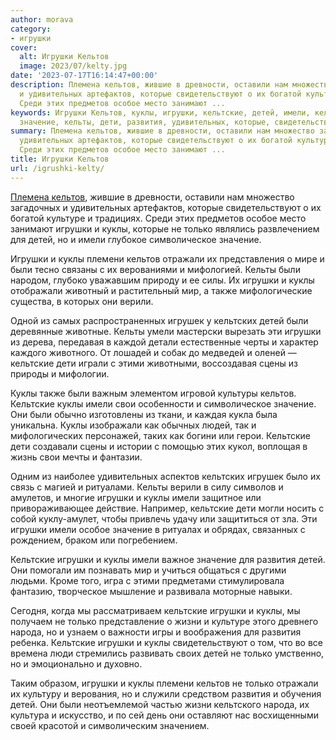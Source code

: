 ```yaml
---
author: morava
category:
- игрушки
cover:
  alt: Игрушки Кельтов
  image: 2023/07/kelty.jpg
date: '2023-07-17T16:14:47+00:00'
description: Племена кельтов, жившие в древности, оставили нам множество загадочных
  и удивительных артефактов, которые свидетельствуют о их богатой культуре и традициях.
  Среди этих предметов особое место занимают ...
keywords: Игрушки Кельтов, куклы, игрушки, кельтские, детей, имели, кельтов, только,
  значение, кельты, дети, развития, удивительных, которые, свидетельствуют, культуре
summary: Племена кельтов, жившие в древности, оставили нам множество загадочных и
  удивительных артефактов, которые свидетельствуют о их богатой культуре и традициях.
  Среди этих предметов особое место занимают ...
title: Игрушки Кельтов
url: /igrushki-kelty/
---
```


[Племена кельтов](https://www.adora.ru/igrushki-britty/365/), жившие в древности, оставили нам множество загадочных и удивительных артефактов, которые свидетельствуют о их богатой культуре и традициях. Среди этих предметов особое место занимают игрушки и куклы, которые не только являлись развлечением для детей, но и имели глубокое символическое значение.

Игрушки и куклы племени кельтов отражали их представления о мире и были тесно связаны с их верованиями и мифологией. Кельты были народом, глубоко уважавшим природу и ее силы. Их игрушки и куклы отображали животный и растительный мир, а также мифологические существа, в которых они верили.

Одной из самых распространенных игрушек у кельтских детей были деревянные животные. Кельты умели мастерски вырезать эти игрушки из дерева, передавая в каждой детали естественные черты и характер каждого животного. От лошадей и собак до медведей и оленей — кельтские дети играли с этими животными, воссоздавая сцены из природы и мифологии.

Куклы также были важным элементом игровой культуры кельтов. Кельтские куклы имели свои особенности и символическое значение. Они были обычно изготовлены из ткани, и каждая кукла была уникальна. Куклы изображали как обычных людей, так и мифологических персонажей, таких как богини или герои. Кельтские дети создавали сцены и истории с помощью этих кукол, воплощая в жизнь свои мечты и фантазии.

Одним из наиболее удивительных аспектов кельтских игрушек было их связь с магией и ритуалами. Кельты верили в силу символов и амулетов, и многие игрушки и куклы имели защитное или привораживающее действие. Например, кельтские дети могли носить с собой куклу-амулет, чтобы привлечь удачу или защититься от зла. Эти игрушки имели особое значение в ритуалах и обрядах, связанных с рождением, браком или погребением.

Кельтские игрушки и куклы имели важное значение для развития детей. Они помогали им познавать мир и учиться общаться с другими людьми. Кроме того, игра с этими предметами стимулировала фантазию, творческое мышление и развивала моторные навыки.

Сегодня, когда мы рассматриваем кельтские игрушки и куклы, мы получаем не только представление о жизни и культуре этого древнего народа, но и узнаем о важности игры и воображения для развития ребенка. Кельтские игрушки и куклы свидетельствуют о том, что во все времена люди стремились развивать своих детей не только умственно, но и эмоционально и духовно.

Таким образом, игрушки и куклы племени кельтов не только отражали их культуру и верования, но и служили средством развития и обучения детей. Они были неотъемлемой частью жизни кельтского народа, их культура и искусство, и по сей день они оставляют нас восхищенными своей красотой и символическим значением.